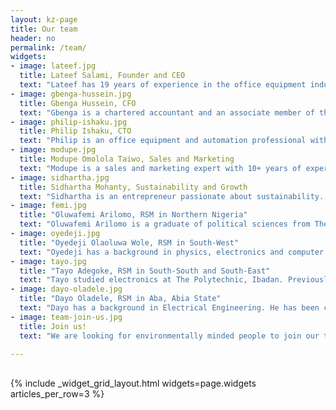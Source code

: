 ```yaml
---
layout: kz-page
title: Our team
header: no
permalink: /team/
widgets:
- image: lateef.jpg
  title: Lateef Salami, Founder and CEO
  text: "Lateef has 19 years of experience in the office equipment industry in Nigeria. He studied Electrical Engineering at The Polytechnic, Ibadan. In 2008 Lateef started Bluesky Digitech, a for-purpose business focussed on office equipment repairs. He obtained an MSc in Environmental Management from University of Derby, UK in 2019. Afterwards he joined the International Sustainability Academy (ISA) in Germany as a research fellow. That is where the idea for Ecopath was developed."
- image: gbenga-hussein.jpg
  title: Gbenga Hussein, CFO
  text: "Gbenga is a chartered accountant and an associate member of the Chartered Institute of Taxation of Nigeria. He is an expert in financial management, strategy and change management. Gbenga worked with Sunflag Nigeria Limited, Haggai Mortgage Bank and Slava-Yeditepe Construction Group where he was the Head of Accounts. As a consultant, he has designed business development solutions for First Bank of Nigeria, Central Bank of Nigeria, Guaranty Trust Bank, and Stanbic IBTC Bank, to name a few."
- image: philip-ishaku.jpg
  title: Philip Ishaku, CTO
  text: "Philip is an office equipment and automation professional with more than 15 years of experience. Philip's academic background is in Electrical Engineering (Higher National Diploma from Federal Polytechnic, Mubi, Nigeria, 2001). He is experienced in working with duplicators, photocopiers, printers and multi-function printers, and with brands like Xerox, HP, Ricoh, Sharp and Kyocera."
- image: modupe.jpg
  title: Modupe Omolola Taiwo, Sales and Marketing
  text: "Modupe is a sales and marketing expert with 10+ years of experience with information and communication technologies in Nigeria. Modupe's academic background is in Banking and Finance (Higher National Diploma from Osun State College of Technology, Esa-Oke, Nigeria, 2000). She served as the head of marketing and sales at Idea konsult before founding Dominion tycoon in South West of Nigeria. A champion of girls in STEM, Modupe mentors young women in entrepreneurship and innovation."
- image: sidhartha.jpg
  title: Sidhartha Mohanty, Sustainability and Growth
  text: "Sidhartha is an entrepreneur passionate about sustainability. He is a coach at ClimateLaunchpad, part of Climate-KIC by European Institute of Innovation and Technology (EIT). Sidhartha holds an MBA, and he has completed a research fellowship at International Sustainability Academy (ISA) in Hamburg, Germany. He has cross-industry experience in sustainability, change management, digital strategies, financial services, PR and investor relations."
- image: femi.jpg
  title: "Oluwafemi Arilomo, RSM in Northern Nigeria"
  text: "Oluwafemi Arilomo is a graduate of political sciences from The University of Abuja. He also holds a Higher National Diploma in marketing from The Polytechnic in Ibadan, and a Master’s degree in International Affairs and Strategic Studies. Oluwafemi is a member of the Nigerian Institute of Management. He has over 15 years of experience in marketing. He is Ecopath's regional sales manager (RSM) in Northern Nigeria."
- image: oyedeji.jpg
  title: "Oyedeji Olaoluwa Wole, RSM in South-West"
  text: "Oyedeji has a background in physics, electronics and computer science. He studied at Ajayi Crowther University. Previously he worked at CFAO, where he built capacity in office equipment maintenance, and Procter & Gamble, where he built capacity in manufacturing and autonomous maintenance."
- image: tayo.jpg
  title: "Tayo Adegoke, RSM in South-South and South-East"
  text: "Tayo studied electronics at The Polytechnic, Ibadan. Previously he worked at Electro-hall (Sharp), where he built capacity in office equipment sales, maintenance and repair. He is an advocate for made-in-Nigeria goods and for Circular Economy."
- image: dayo-oladele.jpg
  title: "Dayo Oladele, RSM in Aba, Abia State"
  text: "Dayo has a background in Electrical Engineering. He has been consulting Bluesky Digitech team in office equipment repairs and maintenance since 2012. Due to his extensive experience, he is a bit of a celebrity among repair technicians. Many banks, schools and hospitals in Ondo and Osun states are among his current customers. He is Ecopath's RSM in South East and South South states."
- image: team-join-us.jpg
  title: Join us!
  text: "We are looking for environmentally minded people to join our team. We especially encourage applications from women and people with disabilities."

---
```


<!-- {% include _widget_grid_layout.html widgets=page.widgets articles_per_row=3 %}

### Lateef Salami, Founder and CEO

**Lateef Salami**, the founder of Ecopath, has more than 15 years of experience in the office equipment industry in Nigeria.
Lateef's academic background is in Electrical Engineering (Higher National Diploma from The Polytechnic in Ibadan, Nigeria, 2001) and Sustainability and Environmental Management (Master's degree from University of Derby, UK, 2019).
Lateef's career in office equipment industry began in 2004 when he joined CFAO Technologies as a Service Engineer.
There he was responsible for maintenance and repairs of duplicators, photocopiers and printers, customer relationship management, product demonstrations, training and workshops.

In 2008 Lateef started Bluesky Digitech - a small informal office equipment repair consultancy. 
The idea was to create a for-purpose business that would serve as a social empowerment platform where unemployed graduates could gain new skills for free.
Apart from providing hands-on training to graduates, Lateef was also mentoring technicians already working in the industry, and solving knotty technical problems with office equipment which provided a source of revenue. 
These activities made Bluesky Digitech a melting pot of novel technical solutions and ideas, and created a tight-knit network of professionals in the office equipment industry.

In 2019 Lateef moved to Germany to become a research fellow at the [International Sustainability Academy (ISA)][15] and join a global network of professionals from 12 different countries.
There he learnt about best practices in sustainability and how to build impactful startups that contribute towards reaching Sustainable Development Goals (SDGs).
That is where the idea for Ecopath was developed.

Lateef is a member of Africa Circular Economy Network. -->

<br/>
{% include _widget_grid_layout.html widgets=page.widgets articles_per_row=3 %}












[1]: https://www.wecyclers.com/
[2]: http://www.wako-janibis.co.jp/english/products.html
[3]: https://data.worldbank.org/indicator/SP.POP.0014.TO.ZS?locations=NG
[4]: https://data.worldbank.org/indicator/SE.ADT.1524.LT.ZS?locations=NG
[5]: https://cvcnigeria.org/
[6]: https://net.nbte.gov.ng/
[7]: https://samudra.world/
[8]: https://www.eleftheria-egel.com/
[9]: http://www.ro-marong.com/
[10]: https://www.africabizinfo.com/NG/dartun-technologies-nig-ltd-0802-300-5111
[11]: https://www.cotecna.com/en/locations/nigeria
[12]: https://www.sgs.com.ng/
[13]: https://www.iso.org/member/1982.html
[14]: https://ng-check.com/association-of-office-equipment-technicians-of-nigeria/1456125.html
[15]: https://www.isa-germany.com/en/homepage/
[16]: https://portal.citn.org/
[17]: https://www.itfglobal.org/en/sector/road-transport/nurtw-project
[18]: https://www.hubspot.com/products/crm
[19]: http://www.ncceonline.edu.ng/aboutus.php
[20]: /list-of-customers/
[21]: https://www.etira.org/